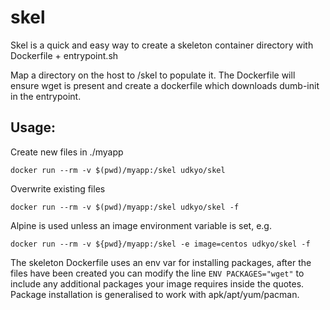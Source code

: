 # skel
Skel is a quick and easy way to create a skeleton container directory with Dockerfile + entrypoint.sh 

Map a directory on the host to /skel to populate it. The Dockerfile will ensure wget is present and create a dockerfile which downloads dumb-init in the entrypoint.

## Usage:

Create new files in ./myapp 

`docker run --rm -v $(pwd)/myapp:/skel udkyo/skel`

Overwrite existing files 
 
`docker run --rm -v $(pwd)/myapp:/skel udkyo/skel -f`

Alpine is used unless an image environment variable is set, e.g.

`docker run --rm -v ${pwd}/myapp:/skel -e image=centos udkyo/skel -f`

The skeleton Dockerfile uses an env var for installing packages, after the files have been created you can modify the line `ENV PACKAGES="wget"` to include any additional packages your image requires inside the quotes. Package installation is generalised to work with apk/apt/yum/pacman.